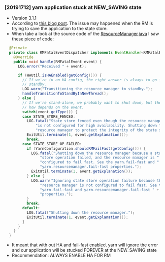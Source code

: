### [20191712] yarn application stuck at NEW_SAVING state
* Version 3.1.1
* According to [this blog post](http://www.jadejaber.com/articles/yarn-application-submit-steps-and-status/). The issue may happened when the RM is trying to save the application to the state store.
* When take a look at the source code of the [ResourceManager.java](https://github.com/apache/hadoop/blob/release-3.1.1-RC0/hadoop-yarn-project/hadoop-yarn/hadoop-yarn-server/hadoop-yarn-server-resourcemanager/src/main/java/org/apache/hadoop/yarn/server/resourcemanager/ResourceManager.java) I saw these piece of code:
```java
  @Private
  private class RMFatalEventDispatcher implements EventHandler<RMFatalEvent> {
    @Override
    public void handle(RMFatalEvent event) {
      LOG.error("Received " + event);

      if (HAUtil.isHAEnabled(getConfig())) {
        // If we're in an HA config, the right answer is always to go into
        // standby.
        LOG.warn("Transitioning the resource manager to standby.");
        handleTransitionToStandByInNewThread();
      } else {
        // If we're stand-alone, we probably want to shut down, but the if and
        // how depends on the event.
        switch(event.getType()) {
        case STATE_STORE_FENCED:
          LOG.fatal("State store fenced even though the resource manager " +
              "is not configured for high availability. Shutting down this " +
              "resource manager to protect the integrity of the state store.");
          ExitUtil.terminate(1, event.getExplanation());
          break;
        case STATE_STORE_OP_FAILED:
          if (YarnConfiguration.shouldRMFailFast(getConfig())) {
            LOG.fatal("Shutting down the resource manager because a state " +
                "store operation failed, and the resource manager is " +
                "configured to fail fast. See the yarn.fail-fast and " +
                "yarn.resourcemanager.fail-fast properties.");
            ExitUtil.terminate(1, event.getExplanation());
          } else {
            LOG.warn("Ignoring state store operation failure because the " +
                "resource manager is not configured to fail fast. See the " +
                "yarn.fail-fast and yarn.resourcemanager.fail-fast " +
                "properties.");
          }
          break;
        default:
          LOG.fatal("Shutting down the resource manager.");
          ExitUtil.terminate(1, event.getExplanation());
        }
      }
    }
  }
```
* It meant that with out HA and fail-fast enabled, yarn will ignore the error and our application will be stucked FOREVER at the NEW_SAVING state
* Recommendation: ALWAYS ENABLE HA FOR RM